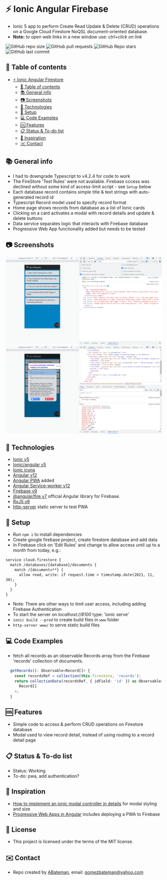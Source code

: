 # :zap: Ionic Angular Firebase

* Ionic 5 app to perform Create Read Update & Delete (CRUD) operations on a Google Cloud Firestore NoQSL document-oriented database.
* **Note:** to open web links in a new window use: _ctrl+click on link_

![GitHub repo size](https://img.shields.io/github/repo-size/AndrewJBateman/ionic-angular-firebase?style=plastic)
![GitHub pull requests](https://img.shields.io/github/issues-pr/AndrewJBateman/ionic-angular-firebase?style=plastic)
![GitHub Repo stars](https://img.shields.io/github/stars/AndrewJBateman/ionic-angular-firebase?style=plastic)
![GitHub last commit](https://img.shields.io/github/last-commit/AndrewJBateman/ionic-angular-firebase?style=plastic)

## :page_facing_up: Table of contents

* [:zap: Ionic Angular Firestore](#zap-ionic-angular-firestore)
  * [:page_facing_up: Table of contents](#page_facing_up-table-of-contents)
  * [:books: General info](#books-general-info)
  * [:camera: Screenshots](#camera-screenshots)
  * [:signal_strength: Technologies](#signal_strength-technologies)
  * [:floppy_disk: Setup](#floppy_disk-setup)
  * [:computer: Code Examples](#computer-code-examples)
  * [:cool: Features](#cool-features)
  * [:clipboard: Status & To-do list](#clipboard-status--to-do-list)
  * [:clap: Inspiration](#clap-inspiration)
  * [:envelope: Contact](#envelope-contact)

## :books: General info

* I had to downgrade Typescript to v4.2.4 for code to work
* The FireStore 'Test Rules' were not available. Firebase cccess was declined without some kind of access-limit script - see `Setup` below
* Each database record contains simple title & text strings with auto-generated record id
* Typescript Record model used to specify record format
* Home page shows records from database as a list of Ionic cards
* Clicking on a card activates a modal with record details and update & delete buttons
* Data service separates logic that interacts with Firebase database
* Progressive Web App functionality added but needs to be tested

## :camera: Screenshots

![screenshot](./imgs/list.png)
![screenshot](./imgs/detail.png)

## :signal_strength: Technologies

* [Ionic v5](https://ionicframework.com/)
* [Ionic/angular v5](https://ionicframework.com/)
* [Ionic icons](https://ionic.io/ionicons)
* [Angular v12](https://angular.io/)
* [Angular PWA](https://ionicframework.com/docs/angular/pwa) added
* [Angular Service-worker v12](https://www.npmjs.com/package/@angular/service-worker)
* [Firebase v9](https://firebase.google.com/)
* [@angular/fire v7](https://www.npmjs.com/package/@angular/fire) official Angular library for Firebase.
* [RxJS v6](https://reactivex.io/)
* [http-server](https://www.npmjs.com/package/http-server#available-options) static server to test PWA

## :floppy_disk: Setup

* Run `npm i` to install dependencies
* Create google firebase project, create firestore database and add data
* In Firebase click on 'Edit Rules' and change to allow access until up to a month from today, e.g.:

```
service cloud.firestore {
  match /databases/{database}/documents {
    match /{document=**} {
      allow read, write: if request.time < timestamp.date(2021, 11, 30);
    }
  }
}
```
* Note: There are other ways to limit user access, including adding Firebase Authentication
* To start the server on _localhost://8100_ type: 'ionic serve'
* `ionic build --prod` to create build files in `www` folder
* `http-server www/` to serve static build files

## :computer: Code Examples

* fetch all records as an observable Records array from the Firebase 'records' collection of documents.

```typescript
  getRecords(): Observable<Record[]> {
    const recordsRef = collection(this.firestore, 'records');
    return collectionData(recordsRef, { idField: 'id' }) as Observable<
      Record[]
    >;
  }
```

## :cool: Features

* Simple code to access & perform CRUD operations on Firestore database
* Modal used to view record detail, instead of using routing to a record detail page

## :clipboard: Status & To-do list

* Status: Working
* To-do: pwa, add authentication?

## :clap: Inspiration

* [How to implement an ionic modal controller in details](https://edupala.com/ionic-modal-controller-exmple/) for modal styling and size
* [Progressive Web Apps in Angular](https://ionicframework.com/docs/angular/pwa) includes deploying a PWA to Firebase

## :file_folder: License

* This project is licensed under the terms of the MIT license.

## :envelope: Contact

* Repo created by [ABateman](https://github.com/AndrewJBateman), email: gomezbateman@yahoo.com
